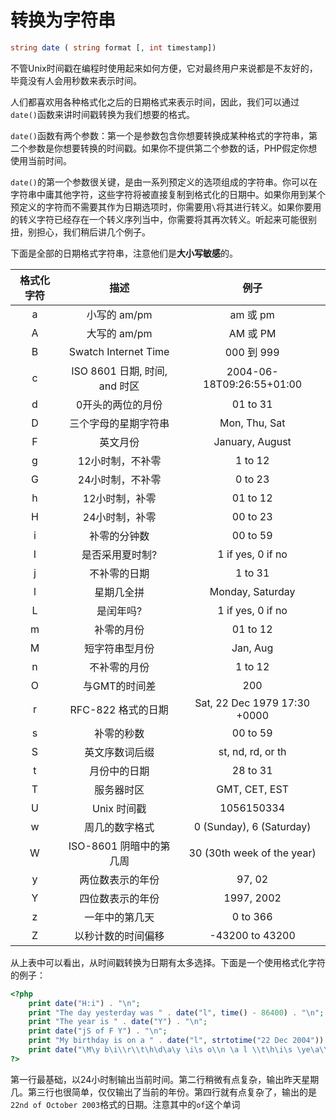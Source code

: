 # 转换为字符串

```php
string date ( string format [, int timestamp])
```

不管Unix时间戳在编程时使用起来如何方便，它对最终用户来说都是不友好的，毕竟没有人会用秒数来表示时间。

人们都喜欢用各种格式化之后的日期格式来表示时间，因此，我们可以通过`date()`函数来讲时间戳转换为我们想要的格式。

`date()`函数有两个参数：第一个是参数包含你想要转换成某种格式的字符串，第二个参数是你想要转换的时间戳。如果你不提供第二个参数的话，PHP假定你想使用当前时间。

`date()`的第一个参数很关键，是由一系列预定义的选项组成的字符串。你可以在字符串中庸其他字符，这些字符将被直接复制到格式化的日期中。如果你用到某个预定义的字符而不需要其作为日期选项时，你需要用`\`将其进行转义。如果你要用的转义字符已经存在一个转义序列当中，你需要将其再次转义。听起来可能很别扭，别担心，我们稍后讲几个例子。

下面是全部的日期格式字符串，注意他们是**大小写敏感**的。

|格式化字符|描述|例子|
|:-:|:-:|:-:|
|a |小写的 am/pm |am 或 pm |
|A |大写的 am/pm |AM 或 PM |
|B |Swatch Internet Time |000 到 999 |
|c |ISO 8601 日期, 时间, and 时区 |2004-06-18T09:26:55+01:00 |
|d |0开头的两位的月份 |01 to 31 |
|D |三个字母的星期字符串 |Mon, Thu, Sat |
|F |英文月份 |January, August |
|g |12小时制，不补零 |1 to 12 |
|G |24小时制，不补零 |0 to 23 |
|h |12小时制，补零 |01 to 12 |
|H |24小时制，补零 |00 to 23 |
|i |补零的分钟数 |00 to 59 |
|I |是否采用夏时制? |1 if yes, 0 if no |
|j |不补零的日期 |1 to 31 |
|l |星期几全拼 |Monday, Saturday |
|L |是闰年吗? |1 if yes, 0 if no |
|m |补零的月份 |01 to 12 |
|M |短字符串型月份 |Jan, Aug |
|n |不补零的月份 |1 to 12 |
|O |与GMT的时间差 |200 |
|r |RFC-822 格式的日期 |Sat, 22 Dec 1979 17:30 +0000 |
|s |补零的秒数 |00 to 59 |
|S |英文序数词后缀 |st, nd, rd, or th |
|t |月份中的日期 |28 to 31 |
|T |服务器时区 |GMT, CET, EST |
|U |Unix 时间戳 |1056150334 |
|w |周几的数字格式 |0 (Sunday), 6 (Saturday) |
|W |ISO-8601 阴暗中的第几周 |30 (30th week of the year) |
|y |两位数表示的年份 |97, 02 |
|Y |四位数表示的年份 |1997, 2002 |
|z |一年中的第几天 |0 to 366 |
|Z |以秒计数的时间偏移 |-43200 to 43200|

从上表中可以看出，从时间戳转换为日期有太多选择。下面是一个使用格式化字符的例子：

```php
<?php
    print date("H:i") . "\n";
    print "The day yesterday was " . date("l", time() - 86400) . "\n";
    print "The year is " . date("Y") . "\n";
    print date("jS of F Y") . "\n";
    print "My birthday is on a " . date("l", strtotime("22 Dec 2004")) . " this year.\n";
    print date("\M\y b\i\\r\\t\h\d\a\y \i\s o\\n \a l \\t\h\i\s \ye\a\\r. ", strtotime("22 Dec 2004")) . "\n";
?>
```

第一行最基础，以24小时制输出当前时间。第二行稍微有点复杂，输出昨天星期几。第三行也很简单，仅仅输出了当前的年份。第四行就有点复杂了，输出的是`22nd of October 2003`格式的日期。注意其中的`of`这个单词
